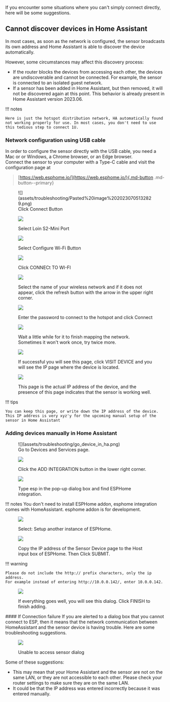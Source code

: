 If you encounter some situations where you can't simply connect directly, here will be some suggestions.

## Cannot discover devices in Home Assistant

In most cases, as soon as the network is configured, the sensor broadcasts its own address and Home Assistant is able to discover the device automatically.    
  
However, some circumstances may affect this discovery process:    
- If the router blocks the devices from accessing each other, the devices are undiscoverable and cannot be connected. For example, the sensor is connected to an isolated guest network.  
- If a sensor has been added in Home Assistant, but then removed, it will not be discovered again at this point. This behavior is already present in Home Assistant version 2023.06.  

!!! notes

	Here is just the hotspot distribution network, HA automatically found not working properly for use. In most cases, you don't need to use this tedious step to connect 1U.

### Network configuration using USB cable
In order to configure the sensor directly with the USB cable, you need a Mac or or Windows, a Chrome browser, or an Edge browser.  
Connect the sensor to your computer with a Type-C cable and visit the configuration page at  
> [https://web.esphome.io/](https://web.esphome.io/){.md-button .md-button--primary}

<figure markdown>
  ![](assets/troubleshooting/Pasted%20image%2020230705132829.png)
  <figcaption>Click Connect Button</figcaption>
  
  ![](assets/troubleshooting/Pasted%20image%2020230705133054.png)
  <figcaption>Select Loin S2-Mini Port</figcaption>

 ![](assets/troubleshooting/Pasted%20image%2020230705133159.png)
 <figcaption>Select Configure Wi-Fi Button</figcaption>

 ![](assets/troubleshooting/Pasted%20image%2020230705133322.png)
 <figcaption>Click CONNECt TO WI-FI</figcaption>

 ![](assets/troubleshooting/Pasted%20image%2020230705133427.png)
 <figcaption>Select the name of your wireless network and if it does not appear, click the refresh button with the arrow in the upper right corner.</figcaption>

 ![](assets/troubleshooting/Pasted%20image%2020230705133548.png)
 <figcaption>Enter the password to connect to the hotspot and click Connect</figcaption>

 ![](assets/troubleshooting/Pasted%20image%2020230705133643.png)
 <figcaption>Wait a little while for it to finish mapping the network. Sometimes it won't work once, try twice more.</figcaption>

 ![](assets/troubleshooting/Pasted%20image%2020230705133742.png)
 <figcaption>If successful you will see this page, click VISIT DEVICE and you will see the IP page where the device is located.</figcaption>

 ![](assets/troubleshooting/Pasted%20image%2020230705182713.png)
 <figcaption>This page is the actual IP address of the device, and the presence of this page indicates that the sensor is working well.</figcaption>
 
</figure>

!!! tips

	You can keep this page, or write down the IP address of the device. This IP address is very xyz'y for the upcoming manual setup of the sensor in Home Assistant

### Adding devices manually in Home Assistant

<figure markdown>
  ![](assets/troubleshooting/go_device_in_ha.png)
  <figcaption>Go to Devices and Services page.</figcaption>

  ![](assets/troubleshooting/Pasted%20image%2020230705175815.png)
  <figcaption>Click the ADD INTEGRATION button in the lower right corner.</figcaption>

  ![](assets/troubleshooting/Pasted%20image%2020230705180011.png)
  <figcaption>Type esp in the pop-up dialog box and find ESPHome integration.</figcaption>

</figure>
!!! notes
	You don't need to install ESPHome addon, esphome integration comes with HomeAssistant. esphome addon is for development.

<figure markdown>

  ![](assets/troubleshooting/Pasted%20image%2020230705180239.png)
  <figcaption>Select: Setup another instance of ESPHome.</figcaption>

 ![](assets/troubleshooting/Pasted%20image%2020230705181322.png)
 <figcaption>Copy the IP address of the Sensor Device page to the Host input box of ESPHome. Then Click SUBMIT.</figcaption>
 
</figure>

!!! warning 

	Please do not include the http:// prefix characters, only the ip address.  
	For example instead of entering http://10.0.0.142/, enter 10.0.0.142.

<figure markdown>
 
  ![](assets/troubleshooting/Pasted%20image%2020230705181501.png)
  <figcaption>If everything goes well, you will see this dialog. Click FINISH to finish adding.</figcaption>
  
</figure>
#### If Connection failure
If you are alerted to a dialog box that you cannot connect to ESP, then it means that the network communication between HomeAssistant and the sensor device is having trouble. Here are some troubleshooting suggestions.

<figure markdown>

  ![](assets/troubleshooting/Pasted%20image%2020230705182252.png)
  <figcaption>Unable to access sensor dialog</figcaption>
  
</figure>

Some of these suggestions:    
- This may mean that your Home Assistant and the sensor are not on the same LAN, or they are not accessible to each other. Please check your router settings to make sure they are on the same LAN.  
- It could be that the IP address was entered incorrectly because it was entered manually.